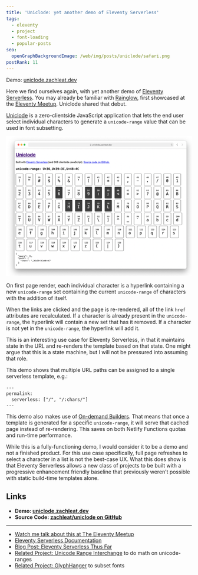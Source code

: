 ```yaml
---
title: 'Uniclode: yet another demo of Eleventy Serverless'
tags:
  - eleventy
  - project
  - font-loading
  - popular-posts
seo:
  openGraphBackgroundImage: /web/img/posts/uniclode/safari.png
postRank: 11
---
```


<div class="primarylink">Demo: <a href="https://uniclode.zachleat.dev/">uniclode.zachleat.dev</a></div>

Here we find ourselves again, with yet another demo of [Eleventy Serverless](https://www.11ty.dev/docs/plugins/serverless/). You may already be familiar with [Rainglow](https://rainglow.zachleat.dev/), first showcased at the [Eleventy Meetup](https://www.11tymeetup.dev/). Uniclode shared that debut.

[Uniclode](https://uniclode.zachleat.dev/) is a zero-clientside JavaScript application that lets the end user select individual characters to generate a `unicode-range` value that can be used in font subsetting.

<img src="/web/img/posts/uniclode/safari.png" loading="lazy" decoding="async" alt="A screenshot of uniclode.zachleat.dev" class="primary">

On first page render, each individual character is a hyperlink containing a new `unicode-range` set containing the current `unicode-range` of characters with the addition of itself.

When the links are clicked and the page is re-rendered, all of the link `href` attributes are recalculated. If a character is already present in the `unicode-range`, the hyperlink will contain a new set that has it removed. If a character is not yet in the `unicode-range`, the hyperlink will add it.

This is an interesting use case for Eleventy Serverless, in that it maintains state in the URL and re-renders the template based on that state. One might argue that this is a state machine, but I will not be pressured into assuming that role.

This demo shows that multiple URL paths can be assigned to a single serverless template, e.g.:

```
---
permalink:
  serverless: ["/", "/:chars/"]
---
```

This demo also makes use of [On-demand Builders](https://docs.netlify.com/configure-builds/on-demand-builders/). That means that once a template is generated for a specific `unicode-range`, it will serve that cached page instead of re-rendering. This saves on both Netlify Functions quotas and run-time performance.

While this is a fully-functioning demo, I would consider it to be a demo and not a finished product. For this use case specifically, full page refreshes to select a character in a list is not the best-case UX. What this does show is that Eleventy Serverless allows a new class of projects to be built with a progressive enhancement friendly baseline that previously weren’t possible with static build-time templates alone.

## Links

* **Demo: [uniclode.zachleat.dev](https://uniclode.zachleat.dev/)**
* **Source Code: [zachleat/uniclode on GitHub](https://github.com/zachleat/uniclode)**

---

* [Watch me talk about this at The Eleventy Meetup](/web/eleventy-meetup/)
* [Eleventy Serverless Documentation](https://www.11ty.dev/docs/plugins/serverless/)
* [Blog Post: Eleventy Serverless Thus Far](/web/eleventy-serverless-timeline/)
* [Related Project: Unicode Range Interchange](/web/unicode-range-interchange/) to do math on unicode-ranges
* [Related Project: GlyphHanger](/web/glyphhanger/) to subset fonts
